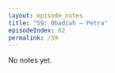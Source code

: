 ```yaml
---
layout: episode_notes
title: "59: Obadiah — Petra"
episodeIndex: 62
permalink: /59
---
```

No notes yet.
